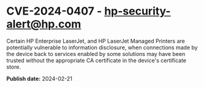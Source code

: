 # CVE-2024-0407 - hp-security-alert@hp.com

Certain HP Enterprise LaserJet, and HP LaserJet Managed Printers are potentially vulnerable to information disclosure, when connections made by the device back to services enabled by some solutions may have been trusted without the appropriate CA certificate in the device's certificate store.

**Publish date:** 2024-02-21
